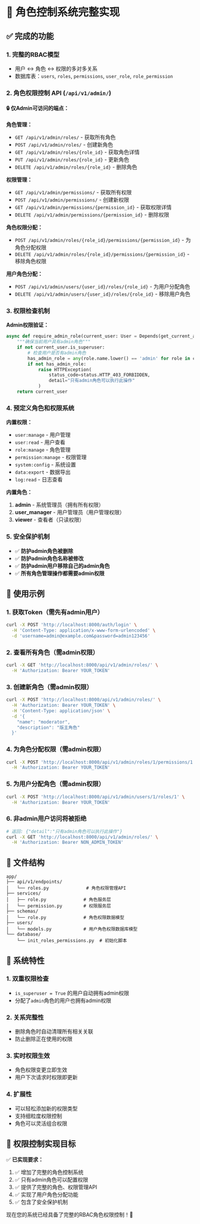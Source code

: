 # 🔐 角色控制系统完整实现

## ✅ 完成的功能

### 1. **完整的RBAC模型**
- 用户 ↔ 角色 ↔ 权限的多对多关系
- 数据库表：`users`, `roles`, `permissions`, `user_role`, `role_permission`

### 2. **角色权限控制 API** (`/api/v1/admin/`)

#### 🔒 仅Admin可访问的端点：

**角色管理：**
- `GET /api/v1/admin/roles/` - 获取所有角色
- `POST /api/v1/admin/roles/` - 创建新角色
- `GET /api/v1/admin/roles/{role_id}` - 获取角色详情
- `PUT /api/v1/admin/roles/{role_id}` - 更新角色
- `DELETE /api/v1/admin/roles/{role_id}` - 删除角色

**权限管理：**
- `GET /api/v1/admin/permissions/` - 获取所有权限
- `POST /api/v1/admin/permissions/` - 创建新权限
- `GET /api/v1/admin/permissions/{permission_id}` - 获取权限详情
- `DELETE /api/v1/admin/permissions/{permission_id}` - 删除权限

**角色权限分配：**
- `POST /api/v1/admin/roles/{role_id}/permissions/{permission_id}` - 为角色分配权限
- `DELETE /api/v1/admin/roles/{role_id}/permissions/{permission_id}` - 移除角色权限

**用户角色分配：**
- `POST /api/v1/admin/users/{user_id}/roles/{role_id}` - 为用户分配角色
- `DELETE /api/v1/admin/users/{user_id}/roles/{role_id}` - 移除用户角色

### 3. **权限检查机制**

**Admin权限验证：**
```python
async def require_admin_role(current_user: User = Depends(get_current_active_user)) -> User:
    """确保当前用户具有admin角色"""
    if not current_user.is_superuser:
        # 检查用户是否有admin角色
        has_admin_role = any(role.name.lower() == 'admin' for role in current_user.roles)
        if not has_admin_role:
            raise HTTPException(
                status_code=status.HTTP_403_FORBIDDEN,
                detail="只有admin角色可以执行此操作"
            )
    return current_user
```

### 4. **预定义角色和权限系统**

**内置权限：**
- `user:manage` - 用户管理
- `user:read` - 用户查看
- `role:manage` - 角色管理
- `permission:manage` - 权限管理
- `system:config` - 系统设置
- `data:export` - 数据导出
- `log:read` - 日志查看

**内置角色：**
1. **admin** - 系统管理员（拥有所有权限）
2. **user_manager** - 用户管理员（用户管理权限）
3. **viewer** - 查看者（只读权限）

### 5. **安全保护机制**

- ✅ **防护admin角色被删除**
- ✅ **防护admin角色名称被修改**
- ✅ **防护admin用户移除自己的admin角色**
- ✅ **所有角色管理操作都需要admin权限**

## 🚀 使用示例

### 1. 获取Token（需先有admin用户）
```bash
curl -X POST 'http://localhost:8000/auth/login' \
  -H 'Content-Type: application/x-www-form-urlencoded' \
  -d 'username=admin@example.com&password=admin123456'
```

### 2. 查看所有角色（需admin权限）
```bash
curl -X GET 'http://localhost:8000/api/v1/admin/roles/' \
  -H 'Authorization: Bearer YOUR_TOKEN'
```

### 3. 创建新角色（需admin权限）
```bash
curl -X POST 'http://localhost:8000/api/v1/admin/roles/' \
  -H 'Authorization: Bearer YOUR_TOKEN' \
  -H 'Content-Type: application/json' \
  -d '{
    "name": "moderator",
    "description": "版主角色"
  }'
```

### 4. 为角色分配权限（需admin权限）
```bash
curl -X POST 'http://localhost:8000/api/v1/admin/roles/1/permissions/1' \
  -H 'Authorization: Bearer YOUR_TOKEN'
```

### 5. 为用户分配角色（需admin权限）
```bash
curl -X POST 'http://localhost:8000/api/v1/admin/users/1/roles/1' \
  -H 'Authorization: Bearer YOUR_TOKEN'
```

### 6. 非admin用户访问将被拒绝
```bash
# 返回: {"detail":"只有admin角色可以执行此操作"}
curl -X GET 'http://localhost:8000/api/v1/admin/roles/' \
  -H 'Authorization: Bearer NON_ADMIN_TOKEN'
```

## 📁 文件结构

```
app/
├── api/v1/endpoints/
│   └── roles.py              # 角色权限管理API
├── services/
│   ├── role.py              # 角色服务层
│   └── permission.py        # 权限服务层
├── schemas/
│   └── role.py              # 角色权限数据模型
├── users/
│   └── models.py            # 用户角色权限数据库模型
└── database/
    └── init_roles_permissions.py  # 初始化脚本
```

## 🔧 系统特性

### 1. **双重权限检查**
- `is_superuser = True` 的用户自动拥有admin权限
- 分配了`admin`角色的用户也拥有admin权限

### 2. **关系完整性**
- 删除角色时自动清理所有相关关联
- 防止删除正在使用的权限

### 3. **实时权限生效**
- 角色权限变更立即生效
- 用户下次请求时权限即更新

### 4. **扩展性**
- 可以轻松添加新的权限类型
- 支持细粒度权限控制
- 角色可以灵活组合权限

## 🎯 权限控制实现目标

✅ **已实现要求：**
1. ✅ 增加了完整的角色控制系统
2. ✅ 只有admin角色可以配置权限
3. ✅ 提供了完整的角色、权限管理API
4. ✅ 实现了用户角色分配功能
5. ✅ 包含了安全保护机制

现在您的系统已经具备了完整的RBAC角色权限控制！🎉 